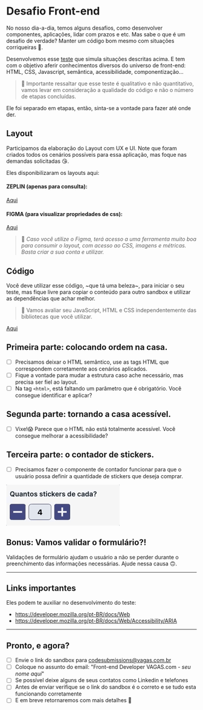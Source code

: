 # Desafio Front-end

No nosso dia-a-dia, temos alguns desafios, como desenvolver componentes, aplicações, lidar com prazos e etc. Mas sabe o que é um desafio de verdade? Manter um código bom mesmo com situações corriqueiras 💩. 

Desenvolvemos esse [teste](https://codesandbox.io/s/frontend-dchtk) que simula situações descritas acima. E tem com o objetivo aferir conhecimentos diversos do universo de front-end: HTML, CSS, Javascript, semântica, acessibilidade, componentização…

> 📙 Importante ressaltar que esse teste é qualitativo e não quantitativo,
vamos levar em consideração a qualidade do código e não o número de
etapas concluídas.

Ele foi separado em etapas, então, sinta-se a vontade para fazer até onde der.

## Layout
Participamos da elaboração do Layout com UX e UI. Note que foram criados todos os cenários possíveis para essa aplicação, mas foque nas demandas solicitadas 😘.

Eles disponibilizaram os layouts aqui:

#### ZEPLIN (apenas para consulta):
[Aqui](https://scene.zeplin.io/project/5c800a66fd01aebc6079baf9)

#### FIGMA (para visualizar propriedades de css):
[Aqui](https://www.figma.com/file/Ly86lgfa2qYMB1mV1FYpLEQT/frontend-test?node-id=0%3A2)

> 📙 _Caso você utilize o Figma, terá acesso a uma ferramenta muito boa para consumir o layout, com acesso ao CSS, imagens e métricas. Basta criar a sua conta e utilizar._

## Código
Você deve utilizar esse código, ~que tá uma beleza~, para iniciar o seu teste, mas fique livre para copiar o conteúdo para outro sandbox e utilizar as dependências que achar melhor. 

> 📙 Vamos avaliar seu JavaScript, HTML e CSS independentemente das bibliotecas que você utilizar.

[Aqui](https://codesandbox.io/s/frontend-dchtk)

## Primeira parte: colocando ordem na casa.
- [ ] Precisamos deixar o HTML semântico, use as tags HTML que correspondem corretamente aos cenários aplicados.
- [ ] Fique a vontade para mudar a estrutura caso ache necessário, mas precisa ser fiel ao layout.
- [ ] Na tag `<html>`, está faltando um parâmetro que é obrigatório. Você consegue identificar e aplicar?

## Segunda parte: tornando a casa acessível.
- [ ] Vixe!😱 Parece que o HTML não está totalmente acessível. Você consegue melhorar a acessibilidade?

## Terceira parte: o contador de stickers.
- [ ] Precisamos fazer o componente de contador funcionar para que o usuário possa definir a quantidade de stickers que deseja comprar. 

![](contador.gif)

## Bonus: Vamos validar o formulário?!
Validações de formulário ajudam o usuário a não se perder durante o preenchimento das informações  necessárias. Ajude  nessa causa 🙃.

----


## Links importantes
Eles podem te auxiliar no desenvolvimento do teste:

- https://developer.mozilla.org/pt-BR/docs/Web
- https://developer.mozilla.org/pt-BR/docs/Web/Accessibility/ARIA

----


## Pronto, e agora?
- [ ] Envie o link do sandbox para [codesubmissions@vagas.com.br](codesubmissions@vagas.com.br) 
- [ ] Coloque no assunto do email: "Front-end Developer VAGAS.com - *seu nome aqui*"
- [ ] Se possível deixe alguns de seus contatos como Linkedin e telefones
- [ ] Antes de enviar verifique se o link do sandbox é o correto e se tudo esta funcionando corretamente
- [ ] E em breve retornaremos com mais detalhes :blue_heart:
